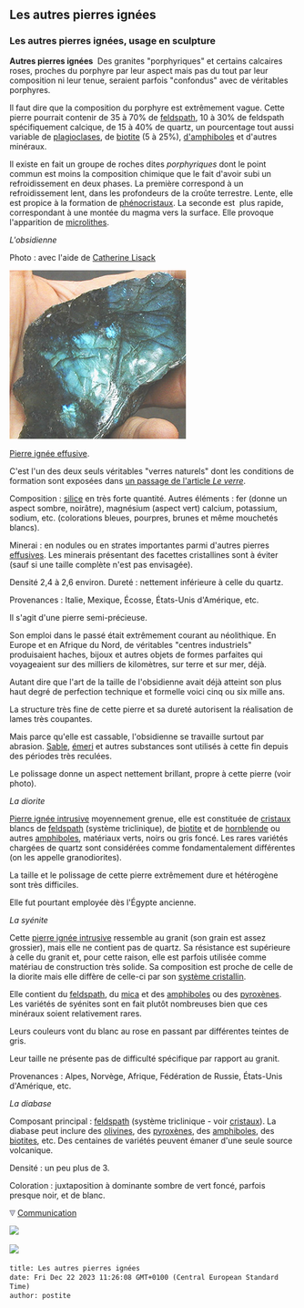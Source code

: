 ## Les autres pierres ignées
### Les autres pierres ignées, usage en sculpture
 **Autres pierres ignées**  Des granites "porphyriques" et certains calcaires roses, proches du porphyre par leur aspect mais pas du tout par leur composition ni leur tenue, seraient parfois "confondus" avec de véritables porphyres.

Il faut dire que la composition du porphyre est extrêmement vague. Cette pierre pourrait contenir de 35 à 70% de [feldspath](feldspath.html), 10 à 30% de feldspath spécifiquement calcique, de 15 à 40% de quartz, un pourcentage tout aussi variable de [plagioclases](plagioclase.html), de [biotite](biotite.html) (5 à 25%), [d'amphiboles](amphibole.html) et d'autres minéraux.

Il existe en fait un groupe de roches dites _porphyriques_ dont le point commun est moins la composition chimique que le fait d'avoir subi un refroidissement en deux phases. La première correspond à un refroidissement lent, dans les profondeurs de la croûte terrestre. Lente, elle est propice à la formation de [phénocristaux](phenocristal.html). La seconde est  plus rapide, correspondant à une montée du magma vers la surface. Elle provoque l'apparition de [microlithes](m.html).

_L'obsidienne_

Photo : avec l'aide de [Catherine Lisack](quinoussommes.html#catherinelisack) 

[![](images/obsidiennevw.jpg)](quinoussommes.html#catherinelisack)

[Pierre ignée effusive](ignees.html#effusives).

C'est l'un des deux seuls véritables "verres naturels" dont les conditions de formation sont exposées dans [un passage de l'article _Le verre_](verre.html#obsidiennetxt).

Composition : [silice](silice.html) en très forte quantité. Autres éléments : fer (donne un aspect sombre, noirâtre), magnésium (aspect vert) calcium, potassium, sodium, etc. (colorations bleues, pourpres, brunes et même mouchetés blancs).

Minerai : en nodules ou en strates importantes parmi d'autres pierres [effusives](e.html#effusif). Les minerais présentant des facettes cristallines sont à éviter (sauf si une taille complète n'est pas envisagée).

Densité 2,4 à 2,6 environ. Dureté : nettement inférieure à celle du quartz.

Provenances : Italie, Mexique, Écosse, États-Unis d'Amérique, etc.

Il s'agit d'une pierre semi-précieuse.

Son emploi dans le passé était extrêmement courant au néolithique. En Europe et en Afrique du Nord, de véritables "centres industriels" produisaient haches, bijoux et autres objets de formes parfaites qui voyageaient sur des milliers de kilomètres, sur terre et sur mer, déjà.

Autant dire que l'art de la taille de l'obsidienne avait déjà atteint son plus haut degré de perfection technique et formelle voici cinq ou six mille ans.

La structure très fine de cette pierre et sa dureté autorisent la réalisation de lames très coupantes.

Mais parce qu'elle est cassable, l'obsidienne se travaille surtout par abrasion. [Sable](sable.html), [émeri](emeri.html) et autres substances sont utilisés à cette fin depuis des périodes très reculées.

Le polissage donne un aspect nettement brillant, propre à cette pierre (voir photo).

_La diorite_

[Pierre ignée intrusive](ignees.html#intrusives) moyennement grenue, elle est constituée de [cristaux](cristal.html) blancs de [feldspath](feldspath.html) (système triclinique), de [biotite](biotite.html) et de [hornblende](hornblende.html) ou autres [amphiboles](amphibole.html), matériaux verts, noirs ou gris foncé. Les rares variétés chargées de quartz sont considérées comme fondamentalement différentes (on les appelle granodiorites).

La taille et le polissage de cette pierre extrêmement dure et hétérogène sont très difficiles.

Elle fut pourtant employée dès l'Égypte ancienne.

_La syénite_

Cette [pierre ignée intrusive](ignees.html#intrusives) ressemble au granit (son grain est assez grossier), mais elle ne contient pas de quartz. Sa résistance est supérieure à celle du granit et, pour cette raison, elle est parfois utilisée comme matériau de construction très solide. Sa composition est proche de celle de la diorite mais elle diffère de celle-ci par son [système cristallin](cristal.html).

Elle contient du [feldspath](feldspath.html), du [mica](mica.html) et des [amphiboles](amphibole.html) ou des [pyroxènes](pyroxene.html). Les variétés de syénites sont en fait plutôt nombreuses bien que ces minéraux soient relativement rares.

Leurs couleurs vont du blanc au rose en passant par différentes teintes de gris.

Leur taille ne présente pas de difficulté spécifique par rapport au granit.

Provenances : Alpes, Norvège, Afrique, Fédération de Russie, États-Unis d'Amérique, etc.

_La diabase_



Composant principal : [feldspath](feldspath.html) (système triclinique - voir [cristaux](cristal.html)). La diabase peut inclure des [olivines](olivine.html), des [pyroxènes](pyroxene.html), des [amphiboles](amphibole.html), des [biotites](biotite.html), etc. Des centaines de variétés peuvent émaner d'une seule source volcanique.

Densité : un peu plus de 3.

Coloration : juxtaposition à dominante sombre de vert foncé, parfois presque noir, et de blanc.



![](images/flechebas.gif) [Communication](http://www.artrealite.com/annonceurs.htm) 

[![](https://cbonvin.fr/sites/regie.artrealite.com/visuels/campagne1.png)](index-2.html#20131014)

![](https://cbonvin.fr/sites/regie.artrealite.com/visuels/campagne2.png)
```
title: Les autres pierres ignées
date: Fri Dec 22 2023 11:26:08 GMT+0100 (Central European Standard Time)
author: postite
```
